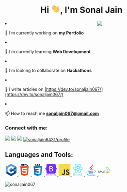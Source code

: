 <h1 align="center">Hi <img src="https://raw.githubusercontent.com/ABSphreak/ABSphreak/master/gifs/Hi.gif" width="30px">, I'm Sonal Jain </h1>
<img align='right' src='https://user-images.githubusercontent.com/52230497/115749315-9ab62080-a3b4-11eb-99b9-c92d6c6f3f36.png' width='200"'><h

- 🔭 I’m currently working on **my Portfolio**

- 🌱 I’m currently learning **Web Development**

- 👯 I’m looking to collaborate on **Hackathons**

- 📝 I write articles on [https://dev.to/sonaljain067/](https://dev.to/sonaljain067/)

- 📫 How to reach me **sonaljain067@gmail.com**


<h3 align="left">Connect with me:</h3>
<p align="left">
<a href="https://twitter.com/sonaljain067" target="blank"><img src="https://img.icons8.com/nolan/64/twitter.png" width="40"/></a>
<a href="https://linkedin.com/in/sonaljain067" target="blank"><img src="https://img.icons8.com/nolan/64/linkedin.png" width="40" /></a>
<a href="https://instagram.com/sonaljain067" target="blank"><img src="https://img.icons8.com/nolan/64/instagram-new.png" width="40" /></a>
<a href="https://auth.geeksforgeeks.org/user/sonaljain6431/profile" target="blank"><img align="center" src="https://raw.githubusercontent.com/rahuldkjain/github-profile-readme-generator/neutral-icons/src/images/icons/Social/geeks-for-geeks.svg" alt="sonaljain6431/profile" height="30" width="40" /></a>
</p>

<h2 align="left">Languages and Tools:</h2>
<p align="left">  
  <a href="https://www.w3schools.com/cpp/" target="_blank"> 
    <img src="https://raw.githubusercontent.com/devicons/devicon/master/icons/cplusplus/cplusplus-original.svg" alt="cplusplus" width="40" height="40"/> </a> 
  <a href="https://www.w3.org/html/" target="_blank"> 
    <img src="https://raw.githubusercontent.com/devicons/devicon/master/icons/html5/html5-original-wordmark.svg" alt="html5" width="40" height="40"/> </a> 
  <a href="https://www.w3schools.com/css/" target="_blank"> 
    <img src="https://raw.githubusercontent.com/devicons/devicon/master/icons/css3/css3-original-wordmark.svg" alt="css3" width="40" height="40"/> </a> 
  <a href="https://getbootstrap.com" target="_blank"> 
    <img src="https://raw.githubusercontent.com/devicons/devicon/master/icons/bootstrap/bootstrap-plain-wordmark.svg" alt="bootstrap" width="40" height="40"/> </a>
  <a href="https://developer.mozilla.org/en-US/docs/Web/JavaScript" target="_blank"> 
    <img src="https://raw.githubusercontent.com/devicons/devicon/master/icons/javascript/javascript-original.svg" alt="javascript" width="40" height="40"/> </a> 
  <a href="https://reactjs.org/" target="_blank"> 
    <img src="https://raw.githubusercontent.com/devicons/devicon/master/icons/react/react-original-wordmark.svg" alt="react" width="40" height="40"/> </a> 
  <a href="https://www.java.com" target="_blank"> 
    <img src="https://raw.githubusercontent.com/devicons/devicon/master/icons/java/java-original.svg" alt="java" width="40" height="40"/> </a> 
  <a href="https://www.mysql.com/" target="_blank"> 
    <img src="https://raw.githubusercontent.com/devicons/devicon/master/icons/mysql/mysql-original-wordmark.svg" alt="mysql" width="40" height="40"/> </a>  
</p>


<img align="center" src="https://github-readme-stats.vercel.app/api?username=sonaljain067&show_icons=true&locale=en" alt="sonaljain067" />
